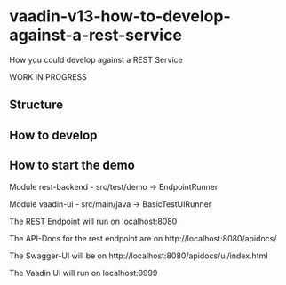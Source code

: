 # vaadin-v13-how-to-develop-against-a-rest-service
How you could develop against a REST Service

WORK IN PROGRESS

## Structure

## How to develop

## How to start the demo

Module rest-backend - src/test/demo -> EndpointRunner

Module vaadin-ui - src/main/java -> BasicTestUIRunner

The REST Endpoint will run on localhost:8080

The API-Docs for the rest endpoint are on http://localhost:8080/apidocs/

The Swagger-UI will be on http://localhost:8080/apidocs/ui/index.html

The Vaadin UI will run on localhost:9999

 

